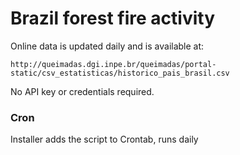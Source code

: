 # Brazil forest fire activity

Online data is updated daily and is available at:
````
http://queimadas.dgi.inpe.br/queimadas/portal-static/csv_estatisticas/historico_pais_brasil.csv
````
No API key or credentials required.
### Cron

Installer adds the script to Crontab, runs daily
